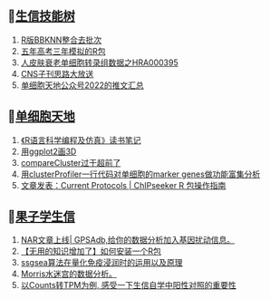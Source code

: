 ## 📝[生信技能树](https://github.com/ixxmu/mp_duty/issues?q=label%3A%E7%94%9F%E4%BF%A1%E6%8A%80%E8%83%BD%E6%A0%91+is%3Aclosed)
<!-- 1issueTable -->

1. [R版BBKNN整合去批次](https://github.com/ixxmu/mp_duty/issues/3149) 
2. [五年高考三年模拟的R包](https://github.com/ixxmu/mp_duty/issues/3137) 
3. [人皮肤衰老单细胞转录组数据之HRA000395](https://github.com/ixxmu/mp_duty/issues/3136) 
4. [CNS子刊思路大放送](https://github.com/ixxmu/mp_duty/issues/3134) 
5. [单细胞天地公众号2022的推文汇总](https://github.com/ixxmu/mp_duty/issues/3133) 
<!-- 1issueTable -->
## 📝[单细胞天地](https://github.com/ixxmu/mp_duty/issues?q=label%3A%E5%8D%95%E7%BB%86%E8%83%9E%E5%A4%A9%E5%9C%B0+is%3Aclosed)
<!-- 2issueTable -->

1. [《R语言科学编程及仿真》读书笔记](https://github.com/ixxmu/mp_duty/issues/3141) 
2. [用ggplot2画3D](https://github.com/ixxmu/mp_duty/issues/3054) 
3. [compareCluster过于超前了](https://github.com/ixxmu/mp_duty/issues/3015) 
4. [用clusterProfiler一行代码对单细胞的marker genes做功能富集分析](https://github.com/ixxmu/mp_duty/issues/3001) 
5. [文章发表：Current Protocols | ChIPseeker R 包操作指南](https://github.com/ixxmu/mp_duty/issues/2998) 
<!-- 2issueTable -->

## 📝[果子学生信](https://github.com/ixxmu/mp_duty/issues?q=label%3A%E6%9E%9C%E5%AD%90%E5%AD%A6%E7%94%9F%E4%BF%A1+is%3Aclosed)
<!-- 3issueTable -->

1. [NAR文章上线| GPSAdb,给你的数据分析加入基因扰动信息。](https://github.com/ixxmu/mp_duty/issues/3007) 
2. [【无用的知识增加了】如何安装一个R包](https://github.com/ixxmu/mp_duty/issues/2985) 
3. [ssgsea算法在量化免疫浸润时的运用以及原理](https://github.com/ixxmu/mp_duty/issues/2901) 
4. [Morris水迷宫的数据分析。](https://github.com/ixxmu/mp_duty/issues/2900) 
5. [以Counts转TPM为例, 感受一下生信自学中阳性对照的重要性](https://github.com/ixxmu/mp_duty/issues/2738) 
<!-- 3issueTable -->
